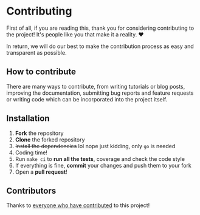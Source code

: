 # Contributing

First of all, if you are reading this, thank you for considering contributing to
 the project! It's people like you that make it a reality. ❤️

In return, we will do our best to make the contribution process as easy and
transparent as possible.

## How to contribute

There are many ways to contribute, from writing tutorials or blog posts,
improving the documentation, submitting bug reports and feature requests
or writing code which can be incorporated into the project itself.

## Installation

1. **Fork** the repository
2. **Clone** the forked repository
3. ~~Install the dependencies~~ lol nope just kidding, only `go` is needed
4. Coding time!
5. Run `make ci` to **run all the tests**, coverage and check the code style
6. If everything is fine, **commit** your changes and push them to your fork
7. Open a **pull request**!

## Contributors

Thanks to [everyone who have contributed][contributors-url] to this project!

[contributors-url]: https://github.com/go-fuego/fuego/graphs/contributors

